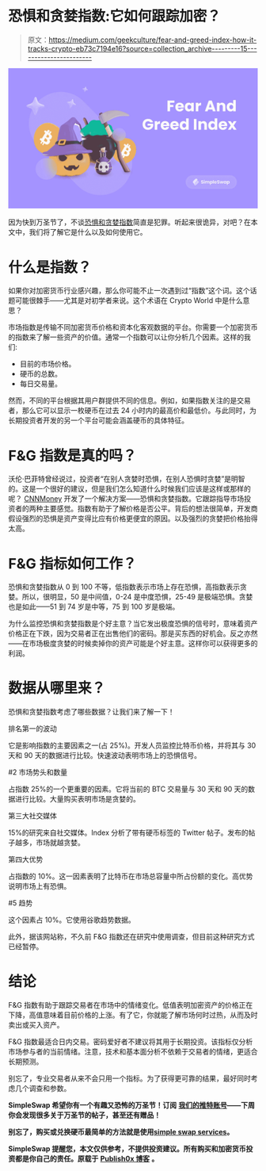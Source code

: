 # 恐惧和贪婪指数:它如何跟踪加密？

> 原文：<https://medium.com/geekculture/fear-and-greed-index-how-it-tracks-crypto-eb73c7194e16?source=collection_archive---------15----------------------->

![](img/0dbe9cd78ce2b55bf41800d4a63694ae.png)

因为快到万圣节了，不谈[恐惧和贪婪指数](https://alternative.me/crypto/fear-and-greed-index/)简直是犯罪。听起来很诡异，对吧？在本文中，我们将了解它是什么以及如何使用它。

# **什么是指数？**

如果你对加密货币行业感兴趣，那么你可能不止一次遇到过“指数”这个词。这个话题可能很棘手——尤其是对初学者来说。这个术语在 Crypto World 中是什么意思？

市场指数是传输不同加密货币价格和资本化客观数据的平台。你需要一个加密货币的指数来了解一些资产的价值。通常一个指数可以让你分析几个因素。这样的我们:

*   目前的市场价格。
*   硬币的总数。
*   每日交易量。

然而，不同的平台根据其用户群提供不同的信息。例如，如果指数关注的是交易者，那么它可以显示一枚硬币在过去 24 小时内的最高价和最低价。与此同时，为长期投资者开发的另一个平台可能会涵盖硬币的具体特征。

# **F&G 指数是真的吗？**

沃伦·巴菲特曾经说过，投资者“在别人贪婪时恐惧，在别人恐惧时贪婪”是明智的。这是一个很好的建议，但是我们怎么知道什么时候我们应该是这样或那样的呢？ [CNNMoney](https://money.cnn.com/data/fear-and-greed/) 开发了一个解决方案——恐惧和贪婪指数。它跟踪指导市场投资者的两种主要感觉。指数有助于了解价格是否公平。背后的想法很简单，开发商假设强烈的恐惧是资产变得比应有价格更便宜的原因。以及强烈的贪婪把价格抬得太高。

# **F&G 指标如何工作？**

恐惧和贪婪指数从 0 到 100 不等，低指数表示市场上存在恐惧，高指数表示贪婪。所以，很明显，50 是中间值，0-24 是中度恐惧，25-49 是极端恐惧。贪婪也是如此——51 到 74 岁是中等，75 到 100 岁是极端。

为什么监控恐惧和贪婪指数是个好主意？当它发出极度恐惧的信号时，意味着资产价格正在下跌，因为交易者正在出售他们的密码。那是买东西的好机会。反之亦然——在市场极度贪婪的时候卖掉你的资产可能是个好主意。这样你可以获得更多的利润。

# **数据从哪里来？**

恐惧和贪婪指数考虑了哪些数据？让我们来了解一下！

排名第一的波动

它是影响指数的主要因素之一(占 25%)。开发人员监控比特币价格，并将其与 30 天和 90 天的数据进行比较。快速波动表明市场上的恐惧信号。

#2 市场势头和数量

占指数 25%的一个更重要的因素。它将当前的 BTC 交易量与 30 天和 90 天的数据进行比较。大量购买表明市场是贪婪的。

第三大社交媒体

15%的研究来自社交媒体。Index 分析了带有硬币标签的 Twitter 帖子。发布的帖子越多，市场就越贪婪。

第四大优势

占指数的 10%。这一因素表明了比特币在市场总容量中所占份额的变化。高优势说明市场上有恐惧。

#5 趋势

这个因素占 10%。它使用谷歌趋势数据。

此外，据该网站称，不久前 F&G 指数还在研究中使用调查，但目前这种研究方式已经暂停。

# **结论**

F&G 指数有助于跟踪交易者在市场中的情绪变化。低值表明加密资产的价格正在下降，高值意味着目前价格的上涨。有了它，你就能了解市场何时过热，从而及时卖出或买入资产。

F&G 指数最适合日内交易。密码爱好者不建议将其用于长期投资。该指标仅分析市场参与者的当前情绪。注意，技术和基本面分析不依赖于交易者的情绪，更适合长期预测。

别忘了，专业交易者从来不会只用一个指标。为了获得更可靠的结果，最好同时考虑几个调查和参数。

**SimpleSwap 希望你有一个有趣又恐怖的万圣节！订阅** [**我们的推特账号**](https://twitter.com/simpleswap_io?utm_source=publish0x&utm_medium=portal&utm_campaign=fgindex)**——下周你会发现很多关于万圣节的帖子，甚至还有赠品！**

**别忘了，购买或兑换硬币最简单的方法就是使用**[**simple swap services**](https://simpleswap.io/?utm_source=mediumx&utm_medium=portal&utm_campaign=fgindex)**。**

**SimpleSwap 提醒您，本文仅供参考，不提供投资建议。所有购买和加密货币投资都是你自己的责任。原载于** [**Publish0x 博客**](https://www.publish0x.com/simpleswap-blog/fear-and-greed-index-how-it-tracks-crypto-xpzlmmw) **。**